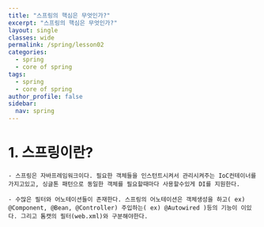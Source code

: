 ```yaml
---
title: "스프링의 핵심은 무엇인가?"
excerpt: "스프링의 핵심은 무엇인가?"
layout: single
classes: wide
permalink: /spring/lesson02
categories:
  - spring
  - core of spring
tags:
  - spring
  - core of spring
author_profile: false
sidebar:
  nav: spring
---
```


# 1. 스프링이란?

    - 스프링은 자바프레임워크이다. 필요한 객체들을 인스턴트시켜서 관리시켜주는 IoC컨테이너를 가지고있고, 싱글톤 패턴으로 동일한 객체를 필요할때마다 사용할수있게 DI를 지원한다.

    - 수많은 필터와 어노테이션들이 존재한다. 스프링의 어노테이션은 객체생성을 하고( ex) @Component, @Bean, @Controller) 주입하는( ex) @Autowired )등의 기능이 이있다. 그리고 톰캣의 필터(web.xml)와 구분해야한다.
